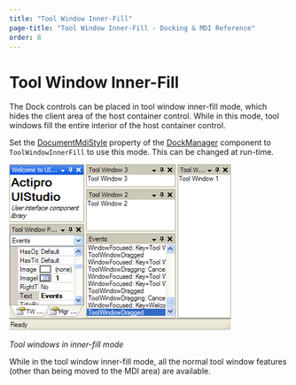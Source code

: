 ```yaml
---
title: "Tool Window Inner-Fill"
page-title: "Tool Window Inner-Fill - Docking & MDI Reference"
order: 8
---
```

# Tool Window Inner-Fill

The Dock controls can be placed in tool window inner-fill mode, which hides the client area of the host container control.  While in this mode, tool windows fill the entire interior of the host container control.

Set the [DocumentMdiStyle](xref:ActiproSoftware.UI.WinForms.Controls.Docking.DockManager.DocumentMdiStyle) property of the [DockManager](xref:ActiproSoftware.UI.WinForms.Controls.Docking.DockManager) component to `ToolWindowInnerFill` to use this mode.  This can be changed at run-time.

![Screenshot](images/dock-controls-tool-window-inner-fill.gif)

*Tool windows in inner-fill mode*

While in the tool window inner-fill mode, all the normal tool window features (other than being moved to the MDI area) are available.
